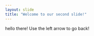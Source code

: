 ```yaml
---
layout: slide
title: "Welcome to our second slide!"
---
```

hello there!
Use the left arrow to go back!
